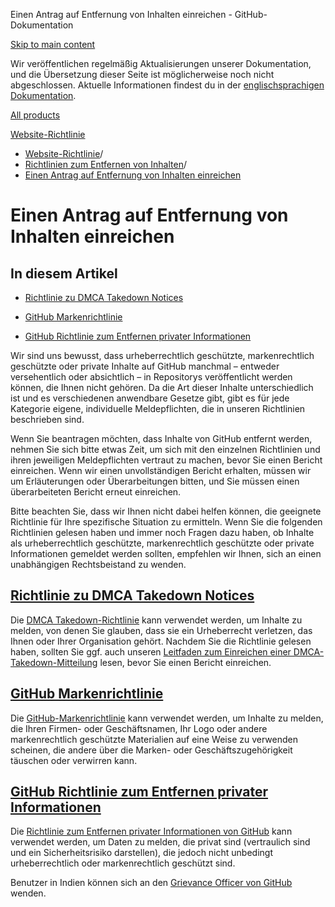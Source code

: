 Einen Antrag auf Entfernung von Inhalten einreichen - GitHub-Dokumentation

[Skip to main content](#main-content)

Wir veröffentlichen regelmäßig Aktualisierungen unserer Dokumentation, und die Übersetzung dieser Seite ist möglicherweise noch nicht abgeschlossen. Aktuelle Informationen findest du in der [englischsprachigen Dokumentation](/en).

[All products](/de)

[Website-Richtlinie](/de/site-policy)

* [Website-Richtlinie](/de/site-policy)/
* [Richtlinien zum Entfernen von Inhalten](/de/site-policy/content-removal-policies)/
* [Einen Antrag auf Entfernung von Inhalten einreichen](/de/site-policy/content-removal-policies/submitting-content-removal-requests)

Einen Antrag auf Entfernung von Inhalten einreichen
==========

In diesem Artikel
----------

* [Richtlinie zu DMCA Takedown Notices](#dmca-takedown-policy)

* [GitHub Markenrichtlinie](#github-trademark-policy)

* [GitHub Richtlinie zum Entfernen privater Informationen](#github-private-information-removal-policy)

Wir sind uns bewusst, dass urheberrechtlich geschützte, markenrechtlich geschützte oder private Inhalte auf GitHub manchmal – entweder versehentlich oder absichtlich – in Repositorys veröffentlicht werden können, die Ihnen nicht gehören. Da die Art dieser Inhalte unterschiedlich ist und es verschiedenen anwendbare Gesetze gibt, gibt es für jede Kategorie eigene, individuelle Meldepflichten, die in unseren Richtlinien beschrieben sind.

Wenn Sie beantragen möchten, dass Inhalte von GitHub entfernt werden, nehmen Sie sich bitte etwas Zeit, um sich mit den einzelnen Richtlinien und ihren jeweiligen Meldepflichten vertraut zu machen, bevor Sie einen Bericht einreichen. Wenn wir einen unvollständigen Bericht erhalten, müssen wir um Erläuterungen oder Überarbeitungen bitten, und Sie müssen einen überarbeiteten Bericht erneut einreichen.

Bitte beachten Sie, dass wir Ihnen nicht dabei helfen können, die geeignete Richtlinie für Ihre spezifische Situation zu ermitteln. Wenn Sie die folgenden Richtlinien gelesen haben und immer noch Fragen dazu haben, ob Inhalte als urheberrechtlich geschützte, markenrechtlich geschützte oder private Informationen gemeldet werden sollten, empfehlen wir Ihnen, sich an einen unabhängigen Rechtsbeistand zu wenden.

[Richtlinie zu DMCA Takedown Notices](#dmca-takedown-policy)
----------

Die [DMCA Takedown-Richtlinie](/de/site-policy/content-removal-policies/dmca-takedown-policy) kann verwendet werden, um Inhalte zu melden, von denen Sie glauben, dass sie ein Urheberrecht verletzen, das Ihnen oder Ihrer Organisation gehört. Nachdem Sie die Richtlinie gelesen haben, sollten Sie ggf. auch unseren [Leitfaden zum Einreichen einer DMCA-Takedown-Mitteilung](/de/site-policy/content-removal-policies/guide-to-submitting-a-dmca-takedown-notice) lesen, bevor Sie einen Bericht einreichen.

[GitHub Markenrichtlinie](#github-trademark-policy)
----------

Die [GitHub-Markenrichtlinie](/de/site-policy/content-removal-policies/github-trademark-policy) kann verwendet werden, um Inhalte zu melden, die Ihren Firmen- oder Geschäftsnamen, Ihr Logo oder andere markenrechtlich geschützte Materialien auf eine Weise zu verwenden scheinen, die andere über die Marken- oder Geschäftszugehörigkeit täuschen oder verwirren kann.

[GitHub Richtlinie zum Entfernen privater Informationen](#github-private-information-removal-policy)
----------

Die [Richtlinie zum Entfernen privater Informationen von GitHub](/de/site-policy/content-removal-policies/github-private-information-removal-policy) kann verwendet werden, um Daten zu melden, die privat sind (vertraulich sind und ein Sicherheitsrisiko darstellen), die jedoch nicht unbedingt urheberrechtlich oder markenrechtlich geschützt sind.

Benutzer in Indien können sich an den [Grievance Officer von GitHub](https://support.github.com/contact/india-grievance-officer) wenden.

